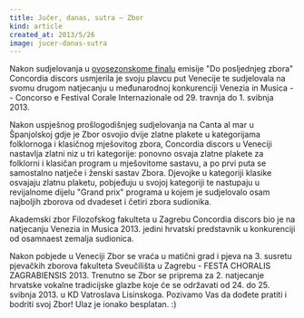 ```yaml
---
title: Jučer, danas, sutra – Zbor
kind: article
created_at: 2013/5/26
image: jucer-danas-sutra
---
```


Nakon sudjelovanja u [ovosezonskome finalu](http://www.youtube.com/watch?v=U4CvzvSnHqs) emisije "Do posljednjeg zbora" Concordia discors usmjerila je svoju plavcu put Venecije te sudjelovala na svomu drugom natjecanju u međunarodnoj konkurenciji Venezia in Musica -- Concorso e Festival Corale Internazionale od 29. travnja do 1. svibnja 2013.

Nakon uspješnog prošlogodišnjeg sudjelovanja na Canta al mar u Španjolskoj gdje je Zbor osvojio dvije zlatne plakete u kategorijama folklornoga i klasičnog mješovitog zbora, Concordia discors u Veneciji nastavlja zlatni niz u tri kategorije: ponovno osvaja zlatne plakete za folklorni i klasičan program u mješovitome sastavu, a po prvi puta se samostalno natječe i ženski sastav Zbora. Djevojke u kategoriji klasike osvajaju zlatnu plaketu, pobjeđuju u svojoj kategoriji te nastupaju u revijalnome dijelu "Grand prix" programa u kojem je sudjelovalo osam najboljih zborova od dvadeset i četiri zbora sudionika.

Akademski zbor Filozofskog fakulteta u Zagrebu Concordia discors bio je na natjecanju Venezia in Musica 2013. jedini hrvatski predstavnik u konkurenciji od osamnaest zemalja sudionica.

Nakon pobjede u Veneciji Zbor se vraća u matični grad i pjeva na 3. susretu pjevačkih zborova fakulteta Sveučilišta u Zagrebu - FESTA CHORALIS ZAGRABIENSIS 2013. Trenutno se Zbor se priprema za 2. natjecanje hrvatske vokalne tradicijske glazbe koje će se održavati od 24. do 25. svibnja 2013. u KD Vatroslava Lisinskoga. Pozivamo Vas da dođete pratiti i bodriti svoj Zbor! Ulaz je ionako besplatan. :)
